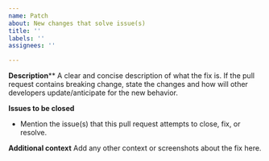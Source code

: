```yaml
---
name: Patch
about: New changes that solve issue(s)
title: ''
labels: ''
assignees: ''

---
```


**Description****
A clear and concise description of what the fix is. If the pull request contains breaking change,
state the changes and how will other developers update/anticipate for the new behavior.

**Issues to be closed**
- Mention the issue(s) that this pull request attempts to close, fix, or resolve.

**Additional context**
Add any other context or screenshots about the fix here.
